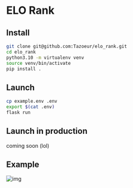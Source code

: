 # ELO Rank

## Install

```bash
git clone git@github.com:Tazoeur/elo_rank.git
cd elo_rank
python3.10 -m virtualenv venv
source venv/bin/activate
pip install .
```

## Launch 
```bash
cp example.env .env
export $(cat .env)
flask run
```

## Launch in production

coming soon (lol)

## Example

![img](assets/images/screenshot.gif)
